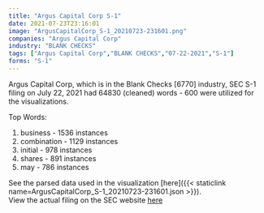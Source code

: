 ```yaml
---
title: "Argus Capital Corp S-1"
date: 2021-07-23T23:16:01
image: "ArgusCapitalCorp_S-1_20210723-231601.png"
companies: "Argus Capital Corp"
industry: "BLANK CHECKS"
tags: ["Argus Capital Corp","BLANK CHECKS","07-22-2021","S-1"]
forms: "S-1"
---
```

Argus Capital Corp, which is in the Blank Checks [6770] industry, SEC S-1 filing on July 22, 2021 had 64830 (cleaned) words - 600 were utilized for the visualizations.

Top Words:
1. business - 1536 instances
2. combination - 1129 instances
3. initial - 978 instances
4. shares - 891 instances
5. may - 786 instances


See the parsed data used in the visualization [here]({{< staticlink name=ArgusCapitalCorp_S-1_20210723-231601.json >}}).  
View the actual filing on the SEC website [here](https://www.sec.gov/Archives/edgar/data/1865377/0001564590-21-037532.txt)